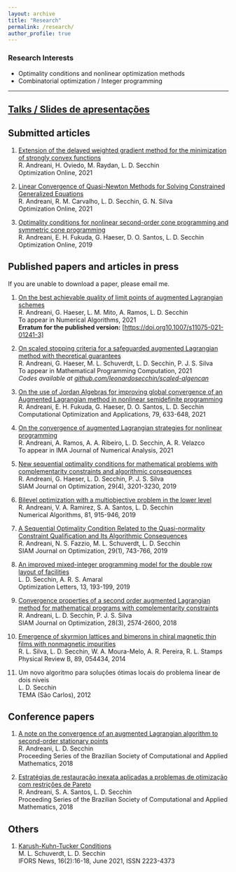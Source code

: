 ```yaml
---
layout: archive
title: "Research"
permalink: /research/
author_profile: true
---
```


### Research Interests

- Optimality conditions and nonlinear optimization methods
- Combinatorial optimization / Integer programming

------

## [Talks / Slides de apresentações](/talks/)


## Submitted articles

1. [Extension of the delayed weighted gradient method for the minimization of strongly convex functions](http://www.optimization-online.org/DB_HTML/2021/09/8591.html)  
   R. Andreani, H. Oviedo, M. Raydan, L. D. Secchin  
   Optimization Online, 2021

1. [Linear Convergence of Quasi-Newton Methods for Solving Constrained Generalized Equations](http://www.optimization-online.org/DB_HTML/2021/05/8400.html)  
   R. Andreani, R. M. Carvalho, L. D. Secchin, G. N. Silva  
   Optimization Online, 2021

1. [Optimality conditions for nonlinear second-order cone programming and symmetric cone programming](http://www.optimization-online.org/DB_HTML/2019/10/7436.html)  
   R. Andreani, E. H. Fukuda, G. Haeser, D. O. Santos, L. D. Secchin  
   Optimization Online, 2019


## Published papers and articles in press

If you are unable to download a paper, please email me.

1. [On the best achievable quality of limit points of augmented Lagrangian schemes](https://doi.org/10.1007/s11075-021-01212-8)  
   R. Andreani, G. Haeser, L. M. Mito, A. Ramos, L. D. Secchin  
   To appear in Numerical Algorithms, 2021  
   **Erratum for the published version:** [https://doi.org10.1007/s11075-021-01241-3]

1. [On scaled stopping criteria for a safeguarded augmented Lagrangian method with theoretical guarantees](https://doi.org/10.1007/s12532-021-00207-9)  
   R. Andreani, G. Haeser, M. L. Schuverdt, L. D. Secchin, P. J. S. Silva  
   To appear in Mathematical Programming Computation, 2021  
   *Codes available at [github.com/leonardosecchin/scaled-algencan](https://github.com/leonardosecchin/scaled-algencan)*

1. [On the use of Jordan Algebras for improving global convergence of an Augmented Lagrangian method in nonlinear semidefinite programming](https://doi.org/10.1007/s10589-021-00281-8)  
   R. Andreani, E. H. Fukuda, G. Haeser, D. O. Santos, L. D. Secchin  
   Computational Optimization and Applications, 79, 633-648, 2021

1. [On the convergence of augmented Lagrangian strategies for nonlinear programming](https://doi.org/10.1093/imanum/drab021)  
   R. Andreani, A. Ramos, A. A. Ribeiro, L. D. Secchin, A. R. Velazco  
   To appear in IMA Journal of Numerical Analysis, 2021

1. [New sequential optimality conditions for mathematical problems with complementarity constraints and algorithmic consequences](https://doi.org/10.1137/18M121040X)  
   R. Andreani, G. Haeser, L. D. Secchin, P. J. S. Silva  
   SIAM Journal on Optimization, 29(4), 3201-3230, 2019

1. [Bilevel optimization with a multiobjective problem in the lower level](https://doi.org/10.1007/s11075-018-0576-1)  
   R. Andreani, V. A. Ramirez, S. A. Santos, L. D. Secchin  
   Numerical Algorithms, 81, 915-946, 2019

1. [A Sequential Optimality Condition Related to the Quasi-normality Constraint Qualification and Its Algorithmic Consequences](https://doi.org/10.1137/17M1147330)  
   R. Andreani, N. S. Fazzio, M. L. Schuverdt, L. D. Secchin  
   SIAM Journal on Optimization, 29(1), 743-766, 2019

1. [An improved mixed-integer programming model for the double row layout of facilities](https://doi.org/10.1007/s11590-018-1263-9)  
   L. D. Secchin, A. R. S. Amaral  
   Optimization Letters, 13, 193-199, 2019

1. [Convergence properties of a second order augmented Lagrangian method for mathematical programs with complementarity constraints](https://doi.org/10.1137/17M1125698)  
   R. Andreani, L. D. Secchin, P. J. S. Silva  
   SIAM Journal on Optimization, 28(3), 2574-2600, 2018

1. [Emergence of skyrmion lattices and bimerons in chiral magnetic thin films with nonmagnetic impurities](https://journals.aps.org/prb/abstract/10.1103/PhysRevB.89.054434)  
   R. L. Silva, L. D. Secchin, W. A. Moura-Melo, A. R. Pereira, R. L. Stamps  
   Physical Review B, 89, 054434, 2014

1. Um novo algoritmo para soluções ótimas locais do problema linear de dois níveis  
   L. D. Secchin  
   TEMA (São Carlos), 2012


## Conference papers

1. [A note on the convergence of an augmented Lagrangian algorithm to second-order stationary points](https://www.researchgate.net/profile/Leonardo_Secchin/publication/323178751_A_note_on_the_convergence_of_an_augmented_Lagrangian_algorithm_to_second-order_stationary_points/links/5a84c0b6aca272c99ac388d8/A-note-on-the-convergence-of-an-augmented-Lagrangian-algorithm-to-second-order-stationary-points.pdf)  
   R. Andreani, L. D. Secchin  
   Proceeding Series of the Brazilian Society of Computational and Applied Mathematics, 2018

1. [Estratégias de restauração inexata aplicadas a problemas de otimização com restrições de Pareto](https://doi.org/10.5540/03.2018.006.01.0359)  
   R. Andreani, S. A. Santos, L. D. Secchin  
   Proceeding Series of the Brazilian Society of Computational and Applied Mathematics, 2018


## Others

1. [Karush-Kuhn-Tucker Conditions](/files/kkt_ifors.pdf)  
   M. L. Schuverdt, L. D. Secchin  
   IFORS News, 16(2):16-18, June 2021, ISSN 2223-4373
